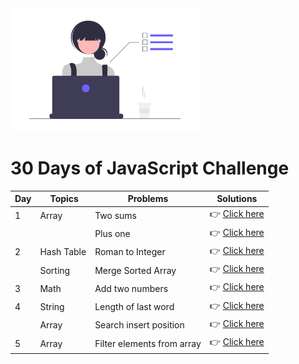 <img src="./assets/img/pic-2.png" width="60%" height="60%">

# 30 Days of JavaScript Challenge
| Day | Topics | Problems | Solutions |
| --- | ------ | -------- | --------- |
| 1   | Array  | Two sums | 👉 [Click here](https://github.com/nganle2911/30-days-JavaScript/blob/main/Array/twoSum.js) |
|     |       | Plus one | 👉 [Click here](https://github.com/nganle2911/30-days-JavaScript/blob/main/Array/plusOne.js) |
| 2   | Hash Table | Roman to Integer | 👉 [Click here](https://github.com/nganle2911/30-days-JavaScript/blob/main/Hash-table/romanToInteger.js) |
|     | Sorting | Merge Sorted Array | 👉 [Click here](https://github.com/nganle2911/30-days-JavaScript/blob/main/Sorting/mergeSortedArray.js) |
| 3   | Math | Add two numbers | 👉 [Click here](https://github.com/nganle2911/30-days-JavaScript/blob/main/Math/addTwoNumbers.js) |
| 4   | String | Length of last word | 👉 [Click here](https://github.com/nganle2911/30-days-JavaScript/blob/main/String/LengthOfLastWord.js) |
|     | Array | Search insert position | 👉 [Click here](https://github.com/nganle2911/30-days-JavaScript/blob/main/Array/searchInsertPosition.js) |
| 5   | Array | Filter elements from array | 👉 [Click here](https://github.com/nganle2911/30-days-JavaScript/blob/main/Array/filterElementsArray.js) |

